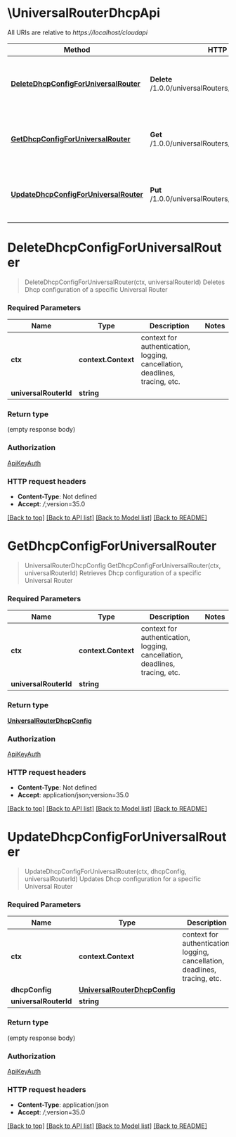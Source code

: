 # \UniversalRouterDhcpApi

All URIs are relative to *https://localhost/cloudapi*

Method | HTTP request | Description
------------- | ------------- | -------------
[**DeleteDhcpConfigForUniversalRouter**](UniversalRouterDhcpApi.md#DeleteDhcpConfigForUniversalRouter) | **Delete** /1.0.0/universalRouters/{universalRouterId}/dhcp | Deletes Dhcp configuration of a specific Universal Router
[**GetDhcpConfigForUniversalRouter**](UniversalRouterDhcpApi.md#GetDhcpConfigForUniversalRouter) | **Get** /1.0.0/universalRouters/{universalRouterId}/dhcp | Retrieves Dhcp configuration of a specific Universal Router
[**UpdateDhcpConfigForUniversalRouter**](UniversalRouterDhcpApi.md#UpdateDhcpConfigForUniversalRouter) | **Put** /1.0.0/universalRouters/{universalRouterId}/dhcp | Updates Dhcp configuration for a specific Universal Router


# **DeleteDhcpConfigForUniversalRouter**
> DeleteDhcpConfigForUniversalRouter(ctx, universalRouterId)
Deletes Dhcp configuration of a specific Universal Router

### Required Parameters

Name | Type | Description  | Notes
------------- | ------------- | ------------- | -------------
 **ctx** | **context.Context** | context for authentication, logging, cancellation, deadlines, tracing, etc.
  **universalRouterId** | **string**|  | 

### Return type

 (empty response body)

### Authorization

[ApiKeyAuth](../README.md#ApiKeyAuth)

### HTTP request headers

 - **Content-Type**: Not defined
 - **Accept**: *_/_*;version=35.0

[[Back to top]](#) [[Back to API list]](../README.md#documentation-for-api-endpoints) [[Back to Model list]](../README.md#documentation-for-models) [[Back to README]](../README.md)

# **GetDhcpConfigForUniversalRouter**
> UniversalRouterDhcpConfig GetDhcpConfigForUniversalRouter(ctx, universalRouterId)
Retrieves Dhcp configuration of a specific Universal Router

### Required Parameters

Name | Type | Description  | Notes
------------- | ------------- | ------------- | -------------
 **ctx** | **context.Context** | context for authentication, logging, cancellation, deadlines, tracing, etc.
  **universalRouterId** | **string**|  | 

### Return type

[**UniversalRouterDhcpConfig**](UniversalRouterDhcpConfig.md)

### Authorization

[ApiKeyAuth](../README.md#ApiKeyAuth)

### HTTP request headers

 - **Content-Type**: Not defined
 - **Accept**: application/json;version=35.0

[[Back to top]](#) [[Back to API list]](../README.md#documentation-for-api-endpoints) [[Back to Model list]](../README.md#documentation-for-models) [[Back to README]](../README.md)

# **UpdateDhcpConfigForUniversalRouter**
> UpdateDhcpConfigForUniversalRouter(ctx, dhcpConfig, universalRouterId)
Updates Dhcp configuration for a specific Universal Router

### Required Parameters

Name | Type | Description  | Notes
------------- | ------------- | ------------- | -------------
 **ctx** | **context.Context** | context for authentication, logging, cancellation, deadlines, tracing, etc.
  **dhcpConfig** | [**UniversalRouterDhcpConfig**](UniversalRouterDhcpConfig.md)|  | 
  **universalRouterId** | **string**|  | 

### Return type

 (empty response body)

### Authorization

[ApiKeyAuth](../README.md#ApiKeyAuth)

### HTTP request headers

 - **Content-Type**: application/json
 - **Accept**: *_/_*;version=35.0

[[Back to top]](#) [[Back to API list]](../README.md#documentation-for-api-endpoints) [[Back to Model list]](../README.md#documentation-for-models) [[Back to README]](../README.md)


